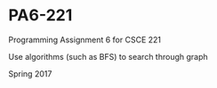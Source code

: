 # PA6-221
Programming Assignment 6 for CSCE 221

Use algorithms (such as BFS) to search through graph

Spring 2017
